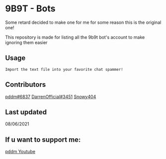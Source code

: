 # 9B9T - Bots

Some retard decided to make one for me for some reason this is the original one!

This repository is made for listing all the 9b9t bot's account to make ignoring them easier

## Usage

```text
Import the text file into your favorite chat spammer!
```

## Contributors 

[pddm#6837](https://github.com/pdddddpppph) 
[DarrenOfficial#3451](https://github.com/DarrenOfficial)
[Snowy404](https://github.com/Snowy404)

## Last updated
08/06/2021

## If u want to support me: 
[pddm Youtube](https://www.youtube.com/channel/UClpbhQHhcx5Zb4WShL5cmyg)
